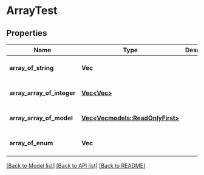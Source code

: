 # ArrayTest

## Properties
Name | Type | Description | Notes
------------ | ------------- | ------------- | -------------
**array_of_string** | **Vec<String>** |  | [optional] [default to None]
**array_array_of_integer** | [**Vec<Vec<i64>>**](array.md) |  | [optional] [default to None]
**array_array_of_model** | [**Vec<Vec<models::ReadOnlyFirst>>**](array.md) |  | [optional] [default to None]
**array_of_enum** | **Vec<String>** |  | [optional] [default to None]

[[Back to Model list]](../README.md#documentation-for-models) [[Back to API list]](../README.md#documentation-for-api-endpoints) [[Back to README]](../README.md)


